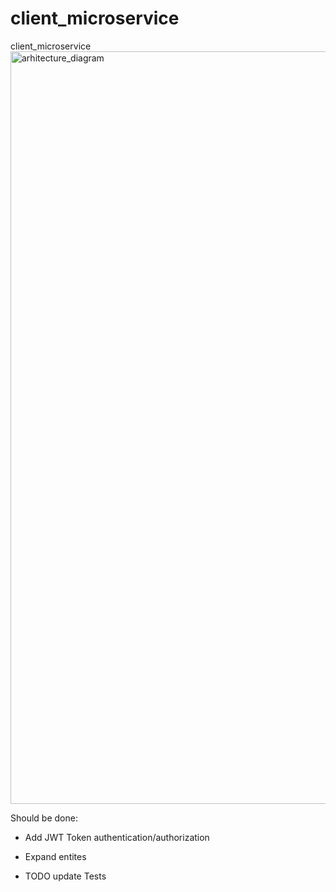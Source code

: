 # client_microservice
client_microservice
<img width="1204" alt="arhitecture_diagram" src="https://github.com/AleksaPancic/client_microservice/assets/35733741/06d297d0-2050-4caa-8d13-cb660e96012d">


Should be done:
- Add JWT Token authentication/authorization
- Expand entites

- TODO update Tests
